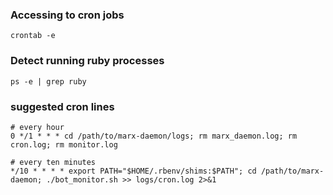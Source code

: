 ### Accessing to cron jobs
`crontab -e`

### Detect running ruby processes
`ps -e | grep ruby`

### suggested cron lines
```
# every hour
0 */1 * * * cd /path/to/marx-daemon/logs; rm marx_daemon.log; rm cron.log; rm monitor.log

# every ten minutes
*/10 * * * * export PATH="$HOME/.rbenv/shims:$PATH"; cd /path/to/marx-daemon; ./bot_monitor.sh >> logs/cron.log 2>&1
```
